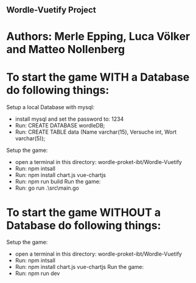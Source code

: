 ## Wordle-Vuetify Project
# Authors: Merle Epping, Luca Völker and Matteo Nollenberg

# To start the game WITH a Database do following things:

Setup a local Database with mysql:
- install mysql and set the password to: 1234
- Run: CREATE DATABASE wordleDB;
- Run: CREATE TABLE data (Name varchar(15), Versuche int, Wort varchar(5));

Setup the game:
- open a terminal in this directory: wordle-proket-ibt/Wordle-Vuetify
- Run: npm intsall
- Run: npm install chart.js vue-chartjs
- Run: npm run build
Run the game:
- Run: go run .\src\main.go


# To start the game WITHOUT a Database do following things:

Setup the game:
- open a terminal in this directory: wordle-proket-ibt/Wordle-Vuetify
- Run: npm intsall
- Run: npm install chart.js vue-chartjs
Run the game:
- Run: npm run dev
